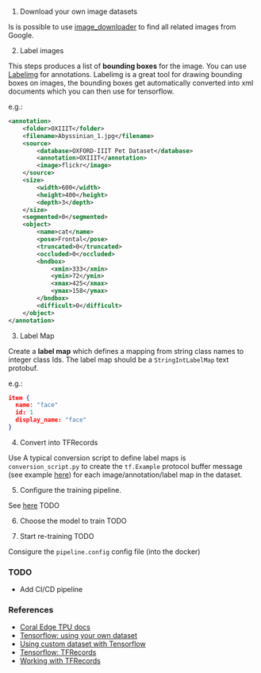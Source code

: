 1. Download your own image datasets

Is is possible to use [image_downloader](https://github.com/Swaini/object_detection_retraining/blob/master/image_downloader.py) to find all related images from Google. 

2. Label images 

This steps produces a list of **bounding boxes** for the image. You can use [Labelimg](https://github.com/tzutalin/labelImg) for annotations. Labelimg is a great tool for drawing bounding boxes on images, the bounding boxes get automatically converted into xml documents which you can then use for tensorflow.

e.g.:

```xml
<annotation>
    <folder>OXIIIT</folder>
    <filename>Abyssinian_1.jpg</filename>
    <source>
        <database>OXFORD-IIIT Pet Dataset</database>
        <annotation>OXIIIT</annotation>
        <image>flickr</image>
    </source>
    <size>
        <width>600</width>
        <height>400</height>
        <depth>3</depth>
    </size>
    <segmented>0</segmented>
    <object>
        <name>cat</name>
        <pose>Frontal</pose>
        <truncated>0</truncated>
        <occluded>0</occluded>
        <bndbox>
            <xmin>333</xmin>
            <ymin>72</ymin>
            <xmax>425</xmax>
            <ymax>158</ymax>
        </bndbox>
        <difficult>0</difficult>
    </object>
</annotation>
```

3. Label Map

Create a **label map** which defines a mapping from string class names to integer class Ids. The label map should be a `StringIntLabelMap` text protobuf.

e.g.:

```json
item {
  name: "face"
  id: 1
  display_name: "face"
}
```

4. Convert into TFRecords

Use A typical conversion script to define label maps is `conversion_script.py` to create the `tf.Example` protocol buffer message (see example [here](https://github.com/tensorflow/models/blob/master/research/object_detection/g3doc/using_your_own_dataset.md)) for each image/annotation/label map in the dataset.

5. Configure the training pipeline.

See [here](https://coral.ai/docs/edgetpu/retrain-detection/#configure-your-training-pipeline)
TODO

6. Choose the model to train
TODO

7. Start re-training
TODO

Consigure the `pipeline.config` config file (into the docker) 

### TODO
* Add CI/CD pipeline

### References
* [Coral Edge TPU docs](https://coral.ai/docs/edgetpu/retrain-detection/#start-training)
* [Tensorflow: using your own dataset](https://github.com/tensorflow/models/blob/master/research/object_detection/g3doc/using_your_own_dataset.md)
* [Using custom dataset with Tensorflow](https://aaronjencks.blogspot.com/2019/03/using-custom-datasets-with-tensorflows.html#TFR)
* [Tensorflow: TFRecords](https://www.tensorflow.org/tutorials/load_data/tfrecord)
* [Working with TFRecords](https://towardsdatascience.com/working-with-tfrecords-and-tf-train-example-36d111b3ff4d)
